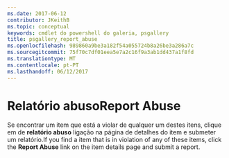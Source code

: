 ```yaml
---
ms.date: 2017-06-12
contributor: JKeithB
ms.topic: conceptual
keywords: cmdlet do powershell do galeria, psgallery
title: psgallery_report_abuse
ms.openlocfilehash: 989860a9be3a182f54a055724b8a26be3a286a7c
ms.sourcegitcommit: 75f70c7df01eea5e7a2c16f9a3ab1dd437a1f8fd
ms.translationtype: MT
ms.contentlocale: pt-PT
ms.lasthandoff: 06/12/2017
---
```

# <a name="report-abuse"></a><span data-ttu-id="06ccb-103">Relatório abuso</span><span class="sxs-lookup"><span data-stu-id="06ccb-103">Report Abuse</span></span>

<span data-ttu-id="06ccb-104">Se encontrar um item que está a violar de qualquer um destes itens, clique em de **relatório abuso** ligação na página de detalhes do item e submeter um relatório.</span><span class="sxs-lookup"><span data-stu-id="06ccb-104">If you find a item that is in violation of any of these items, click the **Report Abuse** link on the item details page and submit a report.</span></span>

